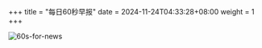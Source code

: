 +++
title = "每日60秒早报"
date = 2024-11-24T04:33:28+08:00
weight = 1
+++

![60s-for-news](/img/zaobao/zaobao.png "由 ALAPI 提供支持")
